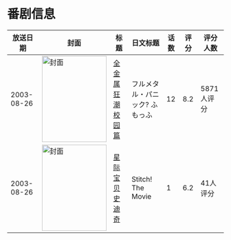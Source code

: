 # 番剧信息

|放送日期|封面|标题|日文标题|话数|评分|评分人数|
|---|---|---|---|---|---|---|
|2003-08-26|<img src="//lain.bgm.tv/pic/cover/c/81/9f/338_W81CE.jpg" alt="封面" style="width:150px;height:200px;object-fit:cover;">|[全金属狂潮 校园篇](https://bangumi.tv/subject/338)|フルメタル・パニック? ふもっふ|12|8.2|5871人评分|
|2003-08-26|<img src="//lain.bgm.tv/pic/cover/c/a7/bc/38698_aRFfF.jpg" alt="封面" style="width:150px;height:200px;object-fit:cover;">|[星际宝贝史迪奇](https://bangumi.tv/subject/38698)|Stitch! The Movie|1|6.2|41人评分|
